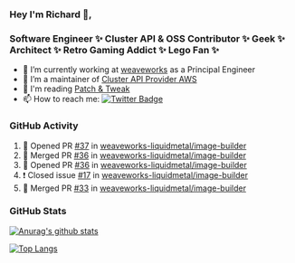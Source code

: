 ### Hey I'm Richard 👋, 

<h3 align="left">Software Engineer ✨ Cluster API & OSS Contributor ✨ Geek ✨ Architect ✨ Retro Gaming Addict ✨ Lego Fan ✨</h3>

- 🔭 I’m currently working at [weaveworks](https://github.com/weaveworks) as a Principal Engineer
- 👯 I’m a maintainer of [Cluster API Provider AWS](https://github.com/kubernetes-sigs/cluster-api-provider-aws)
- 💬 I'm reading [Patch & Tweak](https://bjooks.com/products/patch-tweak-exploring-modular-synthesis)
- 📫 How to reach me: [![Twitter Badge](https://img.shields.io/badge/-@fruit_case-00acee?style=flat&logo=Twitter&logoColor=white)](https://twitter.com/intent/follow?screen_name=fruit_case "Follow on Twitter")

### GitHub Activity 

<!--START_SECTION:activity-->
1. 💪 Opened PR [#37](https://github.com/weaveworks-liquidmetal/image-builder/pull/37) in [weaveworks-liquidmetal/image-builder](https://github.com/weaveworks-liquidmetal/image-builder)
2. 🎉 Merged PR [#36](https://github.com/weaveworks-liquidmetal/image-builder/pull/36) in [weaveworks-liquidmetal/image-builder](https://github.com/weaveworks-liquidmetal/image-builder)
3. 💪 Opened PR [#36](https://github.com/weaveworks-liquidmetal/image-builder/pull/36) in [weaveworks-liquidmetal/image-builder](https://github.com/weaveworks-liquidmetal/image-builder)
4. ❗️ Closed issue [#17](https://github.com/weaveworks-liquidmetal/image-builder/issues/17) in [weaveworks-liquidmetal/image-builder](https://github.com/weaveworks-liquidmetal/image-builder)
5. 🎉 Merged PR [#33](https://github.com/weaveworks-liquidmetal/image-builder/pull/33) in [weaveworks-liquidmetal/image-builder](https://github.com/weaveworks-liquidmetal/image-builder)
<!--END_SECTION:activity-->

### GitHub Stats

[![Anurag's github stats](https://github-readme-stats.vercel.app/api?username=richardcase&count_private=true&show_icons=true)](https://github.com/anuraghazra/github-readme-stats)

[![Top Langs](https://github-readme-stats.vercel.app/api/top-langs/?username=richardcase&hide=html&layout=compact)](https://github.com/anuraghazra/github-readme-stats)
